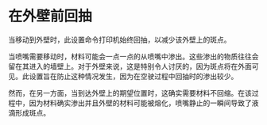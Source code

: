 在外壁前回抽
====
当移动到外壁时，此设置命令打印机始终回抽，以减少该外壁上的斑点。

当喷嘴需要移动时，材料可能会一点一点的从喷嘴中渗出。这些渗出的物质往往会留在其进入的墙壁上。对于外壁来说，这是特别令人讨厌的，因为斑点将在外面可见。此设置旨在防止这种情况发生，因为在空驶过程中回抽时的渗出较少。

然而，在另一方面，当到达外壁上的期望位置时，这确实需要材料不回缩。在该过程中，因为材料确实渗出并且外壁的材料可能被熔化，喷嘴静止的一瞬间导致了液滴形成斑点。
